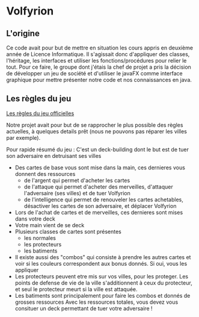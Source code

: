 # Volfyrion



## L'origine

Ce code avait pour but de mettre en situation les cours appris en deuxième année de Licence Informatique. Il s'agissait donc d'appliquer des classes, l'héritage, les interfaces 
et utiliser les fonctions/procédures pour relier le tout.
Pour ce faire, le groupe dont j'étais la chef de projet a pris la décision de développer un jeu de société et d'utiliser le javaFX comme interface graphique pour mettre présenter
 notre code et nos connaissances en java.


## Les règles du jeu

[Les règles du jeu officielles](https://www.play-in.com/pdf/rules_games/volfyirion_regles_fr.pdf)

Notre projet avait pour but de se rapprocher le plus possible des règles actuelles, à quelques details prêt (nous ne pouvons pas réparer les villes par exemple). 

Pour rapide résumé du jeu :
C'est un deck-building dont le but est de tuer son adversaire en detruisant ses villes

- Des cartes de base vous sont mise dans la main, ces dernieres vous donnent des ressources 
    - de l'argent qui permet d'acheter les cartes 
    - de l'attaque qui permet d'acheter des merveilles, d'attaquer l'adversaire (ses villes) et de tuer Volfyrion
    - de l'intelligence qui permet de renouveler les cartes achetables, désactiver les cartes de son adversaire, et déplacer Volfyrion
- Lors de l'achat de cartes et de merveilles, ces dernieres sont mises dans votre deck
- Votre main vient de se deck
- Plusieurs classes de cartes sont présentes
    - les normales
    - les protecteurs
    - les batiments
- Il existe aussi des "combos" qui consiste à prendre les autres cartes et voir si les couleurs correspondent aux bonus donnés. Si oui, vous les appliquer
- Les protecteurs peuvent etre mis sur vos villes, pour les proteger. Les points de defense de vie de la ville s'additionnent à ceux du protecteur, et seul le protecteur meurt si la ville est attaquée.
- Les batiments sont principalement pour faire les combos et donnés de grosses ressources
Avec les ressources totales, vous devez vous consituer un deck permettant de tuer votre adversaire !
